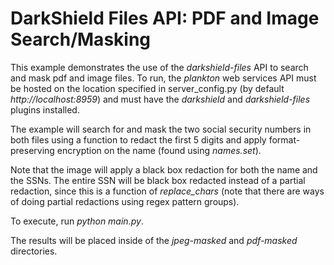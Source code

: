 # DarkShield Files API: PDF and Image Search/Masking

This example demonstrates the use of the *darkshield-files* API to search and 
mask pdf and image files. To run, the *plankton* web services API must be 
hosted on the location specified in server_config.py (by default *http://localhost:8959*) and must have the *darkshield* and 
*darkshield-files* plugins installed.

The example will search for and mask the two social security numbers in both
files using a function to redact the first 5 digits and apply format-preserving
encryption on the name (found using *names.set*).

Note that the image will apply a black box redaction for both the name and the
SSNs. The entire SSN will be black box redacted instead of a partial redaction,
since this is a function of *replace_chars* (note that there are ways of doing
partial redactions using regex pattern groups).

To execute, run *python main.py*.

The results will be placed inside of the *jpeg-masked* and *pdf-masked* directories.
